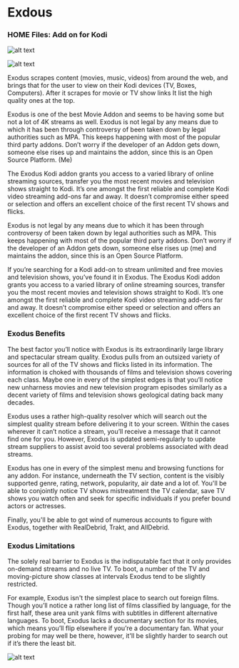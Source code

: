 # Exdous
### HOME Files: Add on for Kodi
![alt text](https://github.com/PiSaucer/exdous/blob/master/icon.png)

![alt text](https://github.com/PiSaucer/exdous/blob/master/screenshot-01.jpg)

Exodus scrapes content (movies, music, videos) from around the web, and brings that for the user to view on their Kodi devices (TV, Boxes, Computers). After it scrapes for movie or TV show links It list the high quality ones at the top.

Exodus is one of the best Movie Addon and seems to be having some but not a lot of 4K streams as well.
Exodus is not legal by any means due to which it has been through controversy of been taken down by legal authorities such as MPA. This keeps happening with most of the popular third party addons. Don’t worry if the developer of an Addon gets down, someone else rises up and maintains the addon, since this is an Open Source Platform. (Me)

The Exodus Kodi addon grants you access to a varied library of online streaming sources, transfer you the most recent movies and television shows straight to Kodi. It’s one amongst the first reliable and complete Kodi video streaming add-ons far and away. It doesn’t compromise either speed or selection and offers an excellent choice of the first recent TV shows and flicks.

Exodus is not legal by any means due to which it has been through controversy of been taken down by legal authorities such as MPA. This keeps happening with most of the popular third party addons. Don’t worry if the developer of an Addon gets down, someone else rises up (me) and maintains the addon, since this is an Open Source Platform.

If you’re searching for a Kodi add-on to stream unlimited and free movies and television shows, you’ve found it in Exodus. The Exodus Kodi addon grants you access to a varied library of online streaming sources, transfer you the most recent movies and television shows straight to Kodi. It’s one amongst the first reliable and complete Kodi video streaming add-ons far and away. It doesn’t compromise either speed or selection and offers an excellent choice of the first recent TV shows and flicks.

### Exodus Benefits

The best factor you’ll notice with Exodus is its extraordinarily large library and spectacular stream quality. Exodus pulls from an outsized variety of sources for all of the TV shows and flicks listed in its information. The information is choked with thousands of films and television shows covering each class. Maybe one in every of the simplest edges is that you’ll notice new unharness movies and new television program episodes similarly as a decent variety of films and television shows geological dating back many decades.

Exodus uses a rather high-quality resolver which will search out the simplest quality stream before delivering it to your screen. Within the cases wherever it can’t notice a stream, you’ll receive a message that it cannot find one for you. However, Exodus is updated semi-regularly to update stream suppliers to assist avoid too several problems associated with dead streams.

Exodus has one in every of the simplest menu and browsing functions for any addon. For instance, underneath the TV section, content is the visibly supported genre, rating, network, popularity, air date and a lot of. You'll be able to conjointly notice TV shows mistreatment the TV calendar, save TV shows you watch often and seek for specific individuals if you prefer bound actors or actresses.

Finally, you'll be able to got wind of numerous accounts to figure with Exodus, together with RealDebrid, Trakt, and AllDebrid.

### Exodus Limitations

The solely real barrier to Exodus is the indisputable fact that it only provides on-demand streams and no live TV. To boot, a number of the TV and moving-picture show classes at intervals Exodus tend to be slightly restricted.

For example, Exodus isn't the simplest place to search out foreign films. Though you’ll notice a rather long list of films classified by language, for the first half, these area unit yank films with subtitles in different alternative languages. To boot, Exodus lacks a documentary section for its movies, which means you’ll flip elsewhere if you’re a documentary fan. What your probing for may well be there, however, it'll be slightly harder to search out if it’s there the least bit.

![alt text](https://github.com/PiSaucer/exdous/blob/master/fanart.jpg)
